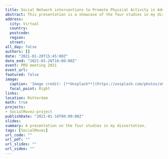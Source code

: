 ```yaml
---
title: Social Network interventions to Promote Physical Activity in Adolescents
abstract: This presentation is a showcase of the four studies in my dissertation
address:
  city: Virtual
  country: 
  postcode: 
  region: 
  street:
all_day: false
authors: []
date: "2021-01-20T15:45:00Z"
date_end: "2021-01-20T16:00:00Z"
event: PRO meeting 2021
event_url: 
featured: false
image:
  caption: 'Image credit: [**Unsplash**](https://unsplash.com/photos/oGv9xIl7DkY)'
  focal_point: Right
links:
location: Rotterdam
math: true
projects:
- SocialMovez-project
publishDate: "2021-01-16T00:00:00Z"
slides: 
summary: A presentation on the four studies in my dissertation.
tags: [SocialMovez]
url_code: ""
url_pdf: ""
url_slides: ""
url_video: ""
---
```

